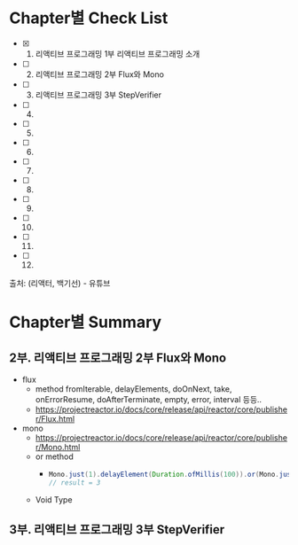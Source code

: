 # Chapter별 Check List
- [x] 1. 리액티브 프로그래밍 1부 리액티브 프로그래밍 소개
- [ ] 2. 리액티브 프로그래밍 2부 Flux와 Mono
- [ ] 3. 리액티브 프로그래밍 3부 StepVerifier
- [ ] 4. 
- [ ] 5. 
- [ ] 6. 
- [ ] 7. 
- [ ] 8. 
- [ ] 9. 
- [ ] 10.  
- [ ] 11.  
- [ ] 12.  

출처: (리액터, 백기선) - 유튜브

# Chapter별 Summary
## 2부. 리액티브 프로그래밍 2부 Flux와 Mono
- flux
   - method fromIterable, delayElements, doOnNext, take, onErrorResume, doAfterTerminate, empty, error, interval 등등..
   - https://projectreactor.io/docs/core/release/api/reactor/core/publisher/Flux.html
- mono 
   - https://projectreactor.io/docs/core/release/api/reactor/core/publisher/Mono.html
   - or method 
      - ``` java
        Mono.just(1).delayElement(Duration.ofMillis(100)).or(Mono.just(3)).subscribe(System.out::println);
        // result = 3
        ```
   - Void Type
## 3부. 리액티브 프로그래밍 3부 StepVerifier
